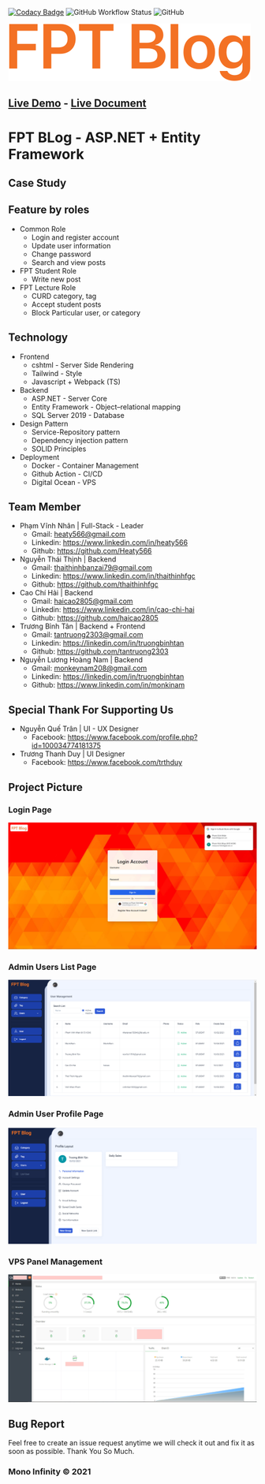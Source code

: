 [![Codacy Badge](https://app.codacy.com/project/badge/Grade/b4c241c9f6ac409cb56ebab6a2ca026e)](https://www.codacy.com/gh/MonoInfinity/fpt-blog/dashboard?utm_source=github.com&utm_medium=referral&utm_content=MonoInfinity/fpt-blog&utm_campaign=Badge_Grade)
![GitHub Workflow Status](https://img.shields.io/github/workflow/status/MonoInfinity/fpt-blog/auto-build-deploy)
![GitHub](https://img.shields.io/github/license/MonoInfinity/fpt-blog)

[![Grocery Store Logo](doc/logo.svg)](https://fptblog.vinhnhan.com)

## [Live Demo](https://fptblog.vinhnhan.com) - [Live Document](https://fptblog.vinhnhan.com)

# FPT BLog - ASP.NET + Entity Framework

## Case Study

## Feature by roles

- Common Role
     - Login and register account
     - Update user information
     - Change password
     - Search and view posts
- FPT Student Role
     - Write new post
- FPT Lecture Role
     - CURD category, tag
     - Accept student posts
     - Block Particular user, or category

## Technology

- Frontend
     - cshtml - Server Side Rendering
     - Tailwind - Style
     - Javascript + Webpack (TS)
- Backend
     - ASP.NET - Server Core
     - Entity Framework - Object–relational mapping
     - SQL Server 2019 - Database
- Design Pattern
     - Service-Repository pattern
     - Dependency injection pattern
     - SOLID Principles
- Deployment
     - Docker - Container Management
     - Github Action - CI/CD
     - Digital Ocean - VPS

## Team Member

- Phạm Vĩnh Nhân | Full-Stack - Leader
     - Gmail: heaty566@gmail.com
     - Linkedin: https://www.linkedin.com/in/heaty566
     - Github: https://github.com/Heaty566
- Nguyễn Thái Thịnh | Backend
     - Gmail: thaithinhbanzai79@gmail.com
     - Linkedin: https://www.linkedin.com/in/thaithinhfgc
     - Github: https://github.com/thaithinhfgc
- Cao Chí Hải | Backend
     - Gmail: haicao2805@gmail.com
     - Linkedin: https://www.linkedin.com/in/cao-chi-hai
     - Github: https://github.com/haicao2805
- Trương Bỉnh Tân | Backend + Frontend
     - Gmail: tantruong2303@gmail.com
     - Linkedin: https://linkedin.com/in/truongbinhtan
     - Github: https://github.com/tantruong2303
- Nguyễn Lương Hoàng Nam | Backend
     - Gmail: monkeynam208@gmail.com
     - Linkedin: https://linkedin.com/in/truongbinhtan
     - Github: https://www.linkedin.com/in/monkinam

## Special Thank For Supporting Us

- Nguyễn Quế Trân | UI - UX Designer
     - Facebook: https://www.facebook.com/profile.php?id=100034774181375
- Trương Thanh Duy | UI Designer
     - Facebook: https://www.facebook.com/trthduy

## Project Picture

### Login Page

[![Login Page](doc/login-page.jpg)](https://fptblog.vinhnhan.com/auth/login)

### Admin Users List Page

[![Admin Users List Page](doc/admin-user-list.png)](https://fptblog.vinhnhan.com/admin/user/list)

### Admin User Profile Page

[![Admin User Profile Page](doc/admin-profile.png)](https://fptblog.vinhnhan.com/admin/user/profile)

### VPS Panel Management

![VPS Page](doc/vps.jpg)

## Bug Report

Feel free to create an issue request anytime we will check it out and fix it as soon as possible. Thank You So Much.

### Mono Infinity © 2021
